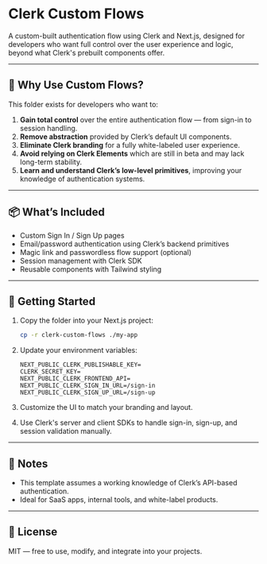# Clerk Custom Flows

A custom-built authentication flow using Clerk and Next.js, designed for developers who want full control over the user experience and logic, beyond what Clerk's prebuilt components offer.

---

## 🧠 Why Use Custom Flows?

This folder exists for developers who want to:

1. **Gain total control** over the entire authentication flow — from sign-in to session handling.
2. **Remove abstraction** provided by Clerk’s default UI components.
3. **Eliminate Clerk branding** for a fully white-labeled user experience.
4. **Avoid relying on Clerk Elements** which are still in beta and may lack long-term stability.
5. **Learn and understand Clerk’s low-level primitives**, improving your knowledge of authentication systems.

---

## 📦 What’s Included

* Custom Sign In / Sign Up pages
* Email/password authentication using Clerk’s backend primitives
* Magic link and passwordless flow support (optional)
* Session management with Clerk SDK
* Reusable components with Tailwind styling

---

## 🚀 Getting Started

1. Copy the folder into your Next.js project:

   ```bash
   cp -r clerk-custom-flows ./my-app
   ```

2. Update your environment variables:

   ```env
   NEXT_PUBLIC_CLERK_PUBLISHABLE_KEY=
   CLERK_SECRET_KEY=
   NEXT_PUBLIC_CLERK_FRONTEND_API=
   NEXT_PUBLIC_CLERK_SIGN_IN_URL=/sign-in
   NEXT_PUBLIC_CLERK_SIGN_UP_URL=/sign-up
   ```

3. Customize the UI to match your branding and layout.

4. Use Clerk's server and client SDKs to handle sign-in, sign-up, and session validation manually.

---

## 📌 Notes

* This template assumes a working knowledge of Clerk’s API-based authentication.
* Ideal for SaaS apps, internal tools, and white-label products.

---

## 📄 License

MIT — free to use, modify, and integrate into your projects.
